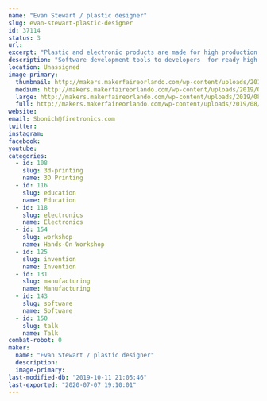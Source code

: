```yaml
---
name: "Evan Stewart / plastic designer"
slug: evan-stewart-plastic-designer
id: 37114
status: 3
url: 
excerpt: "Plastic and electronic products are made for high production. Samples.Electronic and plastic...talk about 3d metal modeling.and metal molds"
description: "Software development tools to developers  for ready high speed manufacturing. Altium software.Circuitmaker.Free cad 3d modeling.samples of work."
location: Unassigned
image-primary:
  thumbnail: http://makers.makerfaireorlando.com/wp-content/uploads/2019/08/15672035180202907914806740610925-150x150.jpg
  medium: http://makers.makerfaireorlando.com/wp-content/uploads/2019/08/15672035180202907914806740610925-300x225.jpg
  large: http://makers.makerfaireorlando.com/wp-content/uploads/2019/08/15672035180202907914806740610925-1024x768.jpg
  full: http://makers.makerfaireorlando.com/wp-content/uploads/2019/08/15672035180202907914806740610925.jpg
website: 
email: Sbonich@firetronics.com
twitter: 
instagram: 
facebook: 
youtube: 
categories:
  - id: 108
    slug: 3d-printing
    name: 3D Printing
  - id: 116
    slug: education
    name: Education
  - id: 118
    slug: electronics
    name: Electronics
  - id: 154
    slug: workshop
    name: Hands-On Workshop
  - id: 125
    slug: invention
    name: Invention
  - id: 131
    slug: manufacturing
    name: Manufacturing
  - id: 143
    slug: software
    name: Software
  - id: 150
    slug: talk
    name: Talk
combat-robot: 0
maker:
  name: "Evan Stewart / plastic designer"
  description:
  image-primary: 
last-modified-db: "2019-10-11 21:05:46"
last-exported: "2020-07-07 19:10:01"
---
```

